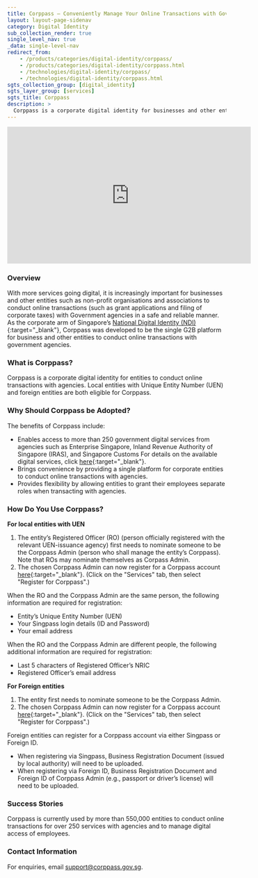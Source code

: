 ```yaml
---
title: Corppass – Conveniently Manage Your Online Transactions with Government Agencies
layout: layout-page-sidenav
category: Digital Identity
sub_collection_render: true
single_level_nav: true
_data: single-level-nav
redirect_from:
    - /products/categories/digital-identity/corppass/
    - /products/categories/digital-identity/corppass.html
    - /technologies/digital-identity/corppass/
    - /technologies/digital-identity/corppass.html
sgts_collection_group: [digital_identity]
sgts_layer_group: [services]
sgts_title: Corppass
description: >
  Corppass is a corporate digital identity for businesses and other entities to conduct online transactions with Government agencies.
---
```


<iframe width="560" height="315" src="https://www.youtube.com/embed/0xcHKX_So2o" title="YouTube video player" frameborder="0" allow="accelerometer; autoplay; clipboard-write; encrypted-media; gyroscope; picture-in-picture" allowfullscreen></iframe>

### Overview

With more services going digital, it is increasingly important for businesses and other entities such as non-profit organisations and associations to conduct online transactions (such as grant applications and filing of corporate taxes) with Government agencies in a safe and reliable manner. As the corporate arm of Singapore’s [National Digital Identity (NDI)](https://www.developer.tech.gov.sg/technologies/digital-identity/national-digital-identity.html){:target="\_blank"}, Corppass was developed to be the single G2B platform for business and other entities to conduct online transactions with government agencies.

### What is Corppass?

Corppass is a corporate digital identity for entities to conduct online transactions with agencies. Local entities with Unique Entity Number (UEN) and foreign entities are both eligible for Corppass.

### Why Should Corppass be Adopted?

The benefits of Corppass include:

- Enables access to more than 250 government digital services from agencies such as Enterprise Singapore, Inland Revenue Authority of Singapore (IRAS), and Singapore Customs For details on the available digital services, click [here](https://www.corppass.gov.sg/help/CP_Digital_Service_List_and_Other_Info.pdf){:target="\_blank"}.
- Brings convenience by providing a single platform for corporate entities to conduct online transactions with agencies.
- Provides flexibility by allowing entities to grant their employees separate roles when transacting with agencies.

### How Do You Use Corppass?

**For local entities with UEN**

1. The entity’s Registered Officer (RO) (person officially registered with the relevant UEN-issuance agency) first needs to nominate someone to be the Corppass Admin (person who shall manage the entity’s Corppass). Note that ROs may nominate themselves as Corpass Admin.
2. The chosen Corppass Admin can now register for a Corppass account [here](https://www.corppass.gov.sg/cpauth/login/homepage?URL=%2F&TAM_OP=login){:target="\_blank"}. (Click on the "Services" tab, then select "Register for Corppass".)

When the RO and the Corppass Admin are the same person, the following information are required for registration:
-	Entity’s Unique Entity Number (UEN)
-	Your Singpass login details (ID and Password)
-	Your email address

When the RO and the Corppass Admin are different people, the following additional information are required for registration:
-	Last 5 characters of Registered Officer’s NRIC
-	Registered Officer’s email address

**For Foreign entities**

1. The entity first needs to nominate someone to be the Corppass Admin.
2. The chosen Corppass Admin can now register for a Corppass account [here](https://www.corppass.gov.sg/cpauth/login/homepage?URL=%2F&TAM_OP=login){:target="\_blank"}. (Click on the "Services" tab, then select "Register for Corppass".)

Foreign entities can register for a Corppass account via either Singpass or Foreign ID.
-	When registering via Singpass, Business Registration Document (issued by local authority) will need to be uploaded.
-	When registering via Foreign ID, Business Registration Document and Foreign ID of Corppass Admin (e.g., passport or driver’s license) will need to be uploaded.

### Success Stories

Corppass is currently used by more than 550,000 entities to conduct online transactions for over 250 services with agencies and to manage digital access of employees.

### Contact Information

For enquiries, email <support@corppass.gov.sg>.